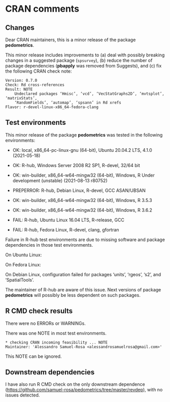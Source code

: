 # CRAN comments

## Changes

Dear CRAN maintainers, this is a minor release of the package __pedometrics__.

This minor release includes improvements to (a) deal with possibly breaking changes in a suggested
package (`spsurvey`), (b) reduce the number of package dependencies (__pbapply__ was removed from
Suggests), and (c) fix the following CRAN check note:

```
Version: 0.7.0
Check: Rd cross-references
Result: NOTE
    Undeclared packages ‘Hmisc’, ‘vcd’, ‘VecStatGraphs2D’, ‘mvtsplot’, ‘matrixStats’,
    ‘RandomFields’, ‘automap’, ‘spsann’ in Rd xrefs
Flavor: r-devel-linux-x86_64-fedora-clang
```

## Test environments

This minor release of the package __pedometrics__ was tested in the following environments:

* OK: local, x86_64-pc-linux-gnu (64-bit), Ubuntu 20.04.2 LTS, 4.1.0 (2021-05-18)
* OK: R-hub, Windows Server 2008 R2 SP1, R-devel, 32/64 bit
* OK: win-builder, x86_64-w64-mingw32 (64-bit), Windows, R Under development (unstable) (2021-08-13 r80752)
* PREPERROR: R-hub, Debian Linux, R-devel, GCC ASAN/UBSAN


* OK: win-builder, x86_64-w64-mingw32 (64-bit), Windows, R 3.5.3
* OK: win-builder, x86_64-w64-mingw32 (64-bit), Windows, R 3.6.2
* FAIL: R-hub, Ubuntu Linux 16.04 LTS, R-release, GCC
* FAIL: R-hub, Fedora Linux, R-devel, clang, gfortran


Failure in R-hub test environments are due to missing software and package dependencies in those
test environments.

On Ubuntu Linux:

On Fedora Linux:

On Debian Linux, configuration failed for packages ‘units’, ‘rgeos’, ‘s2’, and ‘SpatialTools’.

The maintainer of R-hub are aware of this issue. Next versions of package __pedometrics__ will
possibly be less dependent on such packages.

## R CMD check results

There were no ERRORs or WARNINGs.

There was one NOTE in most test environments.

```
* checking CRAN incoming feasibility ... NOTE
Maintainer: 'Alessandro Samuel-Rosa <alessandrosamuelrosa@gmail.com>'
```

This NOTE can be ignored.

## Downstream dependencies

I have also run R CMD check on the only downstream dependence
(https://github.com/samuel-rosa/pedometrics/tree/master/revdep), with no issues detected.
